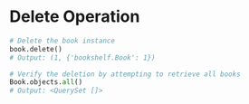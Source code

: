 # Delete Operation

```python
# Delete the book instance
book.delete()
# Output: (1, {'bookshelf.Book': 1})

# Verify the deletion by attempting to retrieve all books
Book.objects.all()
# Output: <QuerySet []>
```
